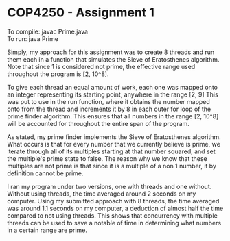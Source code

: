 # COP4250 - Assignment 1

To compile: javac Prime.java <br/>
To run: java Prime

Simply, my approach for this assignment was to create 8 threads and run them each in a function that simulates the Sieve of Eratosthenes algorithm. Note that since 1 is considered not prime, the effective range used throughout the program is [2, 10^8].

To give each thread an equal amount of work, each one was mapped onto an integer representing its starting point, anywhere in the range [2, 9] This was put to use in the run function, where it obtains the number mapped onto from the thread and increments it by 8 in each outer for loop of the prime finder algorithm. This ensures that all numbers in the range [2, 10^8] will be accounted for throughout the entire span of the program.

As stated, my prime finder implements the Sieve of Eratosthenes algorithm. What occurs is that for every number that we currently believe is prime, we iterate through all of its multiples starting at that number squared, and set the multiple's prime state to false. The reason why we know that these multiples are not prime is that since it is a multiple of a non 1 number, it by definition cannot be prime.

I ran my program under two versions, one with threads and one without. Without using threads, the time averaged around 2 seconds on my computer. Using my submitted approach with 8 threads, the time averaged was around 1.1 seconds on my computer, a deduction of almost half the time compared to not using threads. This shows that concurrency with multiple threads can be used to save a notable
of time in determining what numbers in a certain range are prime.